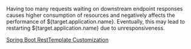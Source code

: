 Having too many requests waiting on downstream endpoint responses causes higher consumption of resources and negatively affects the performance of ${target.application.name}. Eventually, this may lead to restarting ${target.application.name} due to unresponsiveness.

[Spring Boot RestTemplate Customization](https://docs.spring.io/spring-boot/docs/current/reference/html/spring-boot-features.html#boot-features-resttemplate-customization)

